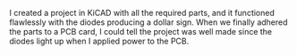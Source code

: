 I created a project in KiCAD with all the required parts, and it functioned flawlessly with the diodes
 producing a dollar sign. When we finally adhered the parts to a PCB card, I could tell the project was well
made since the diodes light up when I applied power to the PCB. 
